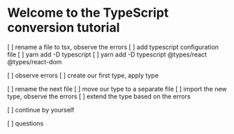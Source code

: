 # Welcome to the TypeScript conversion tutorial

[ ] rename a file to tsx, observe the errors
[ ] add typescript configuration file
[ ] yarn add -D typescript
[ ] yarn add -D typescript @types/react @types/react-dom

[ ] observe errors
[ ] create our first type, apply type

[ ] rename the next file
[ ] move our type to a separate file
[ ] import the new type, observe the errors
[ ] extend the type based on the errors

[ ] continue by yourself

[ ] questions
